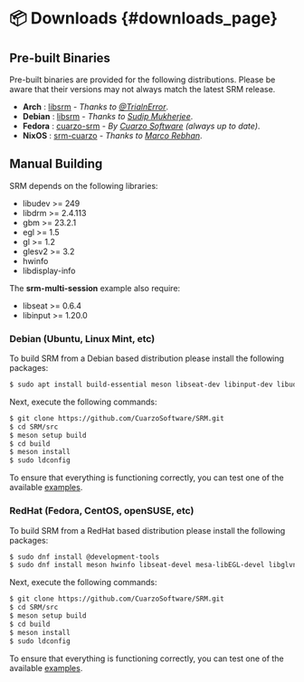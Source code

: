 # 📦 Downloads {#downloads_page}

## Pre-built Binaries

Pre-built binaries are provided for the following distributions. Please be aware that their versions may not always match the latest SRM release.

* **Arch** : [libsrm](https://aur.archlinux.org/packages/libsrm) - *Thanks to [@TrialnError](https://aur.archlinux.org/account/TrialnError)*.
* **Debian** : [libsrm](https://packages.debian.org/source/sid/libsrm) - *Thanks to [Sudip Mukherjee](https://github.com/sudipm-mukherjee)*.
* **Fedora** : [cuarzo-srm](https://copr.fedorainfracloud.org/coprs/cuarzo/software/) - *By [Cuarzo Software](https://github.com/CuarzoSoftware) (always up to date)*.
* **NixOS** : [srm-cuarzo](https://search.nixos.org/packages?channel=unstable&show=srm-cuarzo&from=0&size=50&sort=relevance&type=packages&query=srm) - *Thanks to [Marco Rebhan](https://github.com/2xsaiko)*.

## Manual Building

SRM depends on the following libraries:

* libudev >= 249
* libdrm >= 2.4.113
* gbm >= 23.2.1
* egl >= 1.5
* gl >= 1.2
* glesv2 >= 3.2
* hwinfo
* libdisplay-info

The **srm-multi-session** example also require:

* libseat >= 0.6.4
* libinput >= 1.20.0

### Debian (Ubuntu, Linux Mint, etc)

To build SRM from a Debian based distribution please install the following packages:

```bash
$ sudo apt install build-essential meson libseat-dev libinput-dev libudev-dev libdrm-dev libgbm-dev libegl1-mesa-dev libgles2-mesa-dev hwinfo libdisplay-info-dev
```

Next, execute the following commands:

```bash
$ git clone https://github.com/CuarzoSoftware/SRM.git
$ cd SRM/src
$ meson setup build
$ cd build
$ meson install
$ sudo ldconfig
```

To ensure that everything is functioning correctly, you can test one of the available [examples](md_md__examples.html).

### RedHat (Fedora, CentOS, openSUSE, etc)

To build SRM from a RedHat based distribution please install the following packages:

```bash
$ sudo dnf install @development-tools
$ sudo dnf install meson hwinfo libseat-devel mesa-libEGL-devel libglvnd-devel libudev-devel libdrm-devel libgbm-devel libdisplay-info-devel libinput-devel
```

Next, execute the following commands:

```bash
$ git clone https://github.com/CuarzoSoftware/SRM.git
$ cd SRM/src
$ meson setup build
$ cd build
$ meson install
$ sudo ldconfig
```

To ensure that everything is functioning correctly, you can test one of the available [examples](md_md__examples.html).

